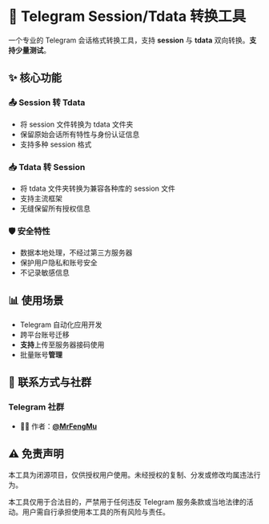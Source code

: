 # 🚀 Telegram Session/Tdata 转换工具

一个专业的 Telegram 会话格式转换工具，支持 **session** 与 **tdata** 双向转换。**支持少量测试**。

## ✨ 核心功能

### 📤 Session 转 Tdata
- 将  session 文件转换为 tdata 文件夹
- 保留原始会话所有特性与身份认证信息
- 支持多种 session 格式

### 📥 Tdata 转 Session
- 将  tdata 文件夹转换为兼容各种库的 session 文件
- 支持主流框架
- 无缝保留所有授权信息

### 🛡️ 安全特性
- 数据本地处理，不经过第三方服务器
- 保护用户隐私和账号安全
- 不记录敏感信息

## 📊 使用场景

- Telegram 自动化应用开发
- 跨平台账号迁移
- **支持**上传至服务器接码使用
- 批量账号**管理**

## 📱 联系方式与社群

### Telegram 社群
- 👨‍💻 作者：**[@MrFengMu](https://t.me/MrFengMu)**

## ⚠️ 免责声明

本工具为闭源项目，仅供授权用户使用。未经授权的复制、分发或修改均属违法行为。

本工具仅用于合法目的，严禁用于任何违反 Telegram 服务条款或当地法律的活动。用户需自行承担使用本工具的所有风险与责任。